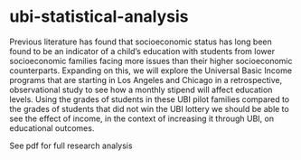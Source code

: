 # ubi-statistical-analysis

Previous literature has found that socioeconomic status has long been found to be an indicator of a child’s education with students from lower socioeconomic families facing more issues than their higher socioeconomic counterparts. Expanding on this, we will explore the Universal Basic Income programs that are starting in Los Angeles and Chicago in a retrospective, observational study to see how a monthly stipend will affect education levels. Using the grades of students in these UBI pilot families compared to the grades of students that did not win the UBI lottery we should be able to see the effect of income, in the context of increasing it through UBI, on educational outcomes.

See pdf for full research analysis
